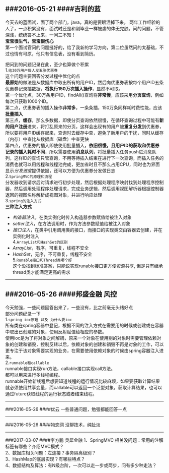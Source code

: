 ###2016-05-21
####吉利的蓝
---
今天去的蓝面试，面了两个部门，java，真的是要眼泪掉下来。
两年工作经验的人了，一点积累没有，面试时还是和刚毕业一样被虐的体无完肤。问的问题，不管深浅，统统答不上来，一问三不知！       
**宝宝很生气，宝宝很伤心**   
第一个面试官问的问题挺好的，给了我新的学习方向，第二位虽然问的太基础，不过也情有可原，他只有信息表，没有看到简历。

把问到的问题记录在此，至少也算做个积累    
1.`给30万用户每人发五张优惠券`     
这个问题主要回答分发过程中优化的点    
**最原始**的做法是从数据库中取出所有的用户ID，然后向优惠券表按每个用户ID五条优惠券记录插数据，**将执行150万次插入操作**，显然不可取。    
第一个优化点，30万条用户ID，findAll()查询将**非常慢**，应该采用**分页查询**，例如每次只获取1000个ID。    
第二点，优惠券表的插入操作**非常多**，一条条插，150万条同样耗时费性能，应该**批量插入**    
第三点，**缓存**，那么多数据，即使分页查询依然很慢，在循环查询过程中可能有**新的用户注册**进来，将打乱原来的分页，这样会出现有的用户被**重复分发**到优惠券，所以要将用户ID缓存起来，查询时去缓存中查，避免了新用户的干扰，同时从缓存（内存）中查比从数据库（磁盘）中查更快    
第四点，优惠券的插入即使使用批量插入，**依旧很慢，且用户ID的获取和优惠券记录的插入耗时不同**，所以需要使用**消息队列**，将批量插入任务push进消息队列，这样ID的查询只管查询，不用等待插入结束在进行下一次查询，而插入任务的消费也就可以用线程和线程池完成，更加省时且不那么占用CPU，同时也为界面显示*分发进度*提供依据，还可以方便为优惠券分发做日志    
2.`SpringMVC的原理和流程`    
分发器收到请求后对请求进行初步处理，然后根据处理程序映射找到处理程序控制器，然后调用处理程序处理请求，完成业务逻辑，然后调用视图解析器根据控制器返回的视图名称解析成视图对象，并进行响应处理    
3.`spring的注入方式`     
**三种注入方式**     
* *构造器注入*，在类实例化时传入构造器参数赋值给被注入对象    
* *setter注入*，在方法调用时，作为方法参数赋值给被注入对象    
* *接口注入*，在类中引用调用类的接口，而接口的实现类交由容器去创建，并在实例化时注入    
4.`ArrayList和HashSet的区别`    
* *ArrayList*，有序，可重复，线程不安全    
* *HashSet*，无序，不可重复，线程不安全     
5.`Runable接口和Thread类哪个好`     
这个没找到标准答案，只能说实现runable接口更方便资源共享,
但是只有继承thread类才能满足更高的需求    

---
###2016-05-26
####邦盛金融 风控
---
今天勉强，一些问题回答出来了，一些没有，比之前毫无头绪好点     
部分问题纪录一下    
1.`spring ioc原理 以及 为什么要ioc`      
所有类在spring容器中登记，根据不同的注入方式在需要用的时候或创建或在容器中取出已创建的对象，使用反射赋值给相应的参数。     
使用ioc是为了将对象之间解耦，原来一个对象在使用别的对象时需要管理依赖对象的创建和销毁，控制反转以后，依赖对象的创建和销毁不再是对象的工作，可以更专注于该对象需要实现的业务，在需要使用依赖对象的时候由spring容器注入进来。     
2.`runnable和callable`     
runnable接口实现run方法，callable接口实现call方法。      
都可以用来进行多线程编程。    
runnable开始新线程后想要知道线程的运行情况比较麻烦，如果要获取计算结果就必须使用共享变量，而callable可以返回一个泛型对象，获取计算结果，也可以通过future获取线程的运行状态或者结束线程。

---
###2016-05-26
####优云
一些普通问题，勉强都能回答一点

---
###2016-05-26
####物恋网
没聊技术，纯扯淡

---
###2017-03-07
####李方鹏 灵犀金融
1、SpringMVC  相关没问题：常用的注解标签有哪些？介绍MVC模式？      
2、数据库相关问题：左连接？事务隔离级别？      
3、HashMap的底层实现？有哪些特点？       
4、数据结构及算法：有N级台阶，一次可以走一步或两步，问有多少种走法？      
